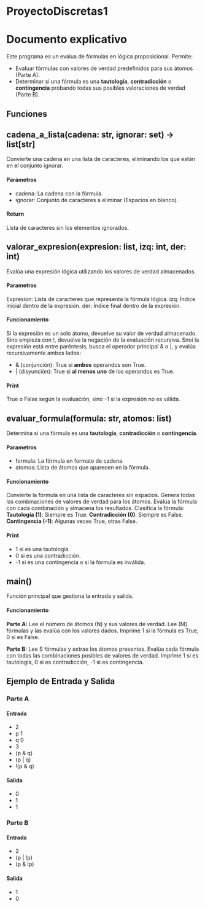 # ProyectoDiscretas1

# Documento explicativo 

Este programa es un evalua de fórmulas en lógica proposicional. Permite:
- Evaluar fórmulas con valores de verdad predefinidos para sus átomos (Parte A).
- Determinar si una fórmula es una **tautología**, **contradicción** o **contingencia** probando todas sus posibles valoraciones de verdad (Parte B).

## Funciones

## cadena_a_lista(cadena: str, ignorar: set) -> list[str]
Convierte una cadena en una lista de caracteres, eliminando los que están en el conjunto ignorar.

#### **Parámetros**
- cadena: La cadena con la fórmula.
- ignorar: Conjunto de caracteres a eliminar (Espacios en blanco).

#### **Return**
Lista de caracteres sin los elementos ignorados.


## valorar_expresion(expresion: list, izq: int, der: int)
Evalúa una expresión lógica utilizando los valores de verdad almacenados.

#### **Parametros**
Expresion: Lista de caracteres que representa la fórmula lógica.
izq: Índice inicial dentro de la expresión.
der: Índice final dentro de la expresión.

#### **Funcionamiento**
Si la expresión es un solo átomo, devuelve su valor de verdad almacenado. Sino empieza con !, devuelve la negación de la evaluación recursiva. Snoi la expresión está entre paréntesis, busca el operador principal & o |, y evalúa recursivamente ambos lados:
   - & (conjunción): True si **ambos** operandos son True.
   - | (disyunción): True si **al menos uno** de los operandos es True.

#### **Print**
True o False según la evaluación, sino -1 si la expresión no es válida.


## evaluar_formula(formula: str, atomos: list)
Determina si una fórmula es una **tautología**, **contradicción** o **contingencia**.

#### **Parametros**
- formula: La fórmula en formato de cadena.
- atomos: Lista de átomos que aparecen en la fórmula.

#### **Funcionamiento**
Convierte la fórmula en una lista de caracteres sin espacios.
Genera todas las combinaciones de valores de verdad para los átomos.
Evalúa la fórmula con cada combinación y almacena los resultados.
Clasifica la fórmula:
    **Tautología (1)**: Siempre es True.
    **Contradicción (0)**: Siempre es False.
    **Contingencia (-1)**: Algunas veces True, otras False.

#### **Print**
- 1 si es una tautología.
- 0 si es una contradicción.
- -1 si es una contingencia o si la fórmula es inválida.


## main()
Función principal que gestiona la entrada y salida.

#### **Funcionamiento**
**Parte A:**
Lee el número de átomos (N) y sus valores de verdad.
Lee (M) fórmulas y las evalúa con los valores dados.
Imprime 1 si la fórmula es True, 0 si es False.

**Parte B:**
Lee S fórmulas y extrae los átomos presentes.
Evalúa cada fórmula con todas las combinaciones posibles de valores de verdad.
Imprime 1 si es tautología, 0 si es contradicción, -1 si es contingencia.

## Ejemplo de Entrada y Salida

### **Parte A**
#### **Entrada**
- 2
- p 1
- q 0
- 3
- (p & q)
- (p | q)
- !(p & q)

#### **Salida**
- 0
- 1
- 1

### **Parte B**
#### **Entrada**
- 2
- (p | !p)
- (p & !p)

#### **Salida**
- 1
- 0


